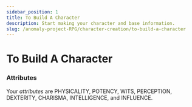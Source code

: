 ```yaml
---
sidebar_position: 1
title: To Build A Character
description: Start making your character and base information.
slug: /anomaly-project-RPG/character-creation/to-build-a-character
---
```


# To Build A Character

### Attributes
Your *attributes* are PHYSICALITY, POTENCY, WITS, PERCEPTION, DEXTERITY, CHARISMA, INTELLIGENCE, and INFLUENCE.